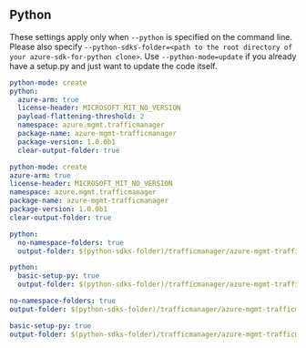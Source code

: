 ## Python

These settings apply only when `--python` is specified on the command line.
Please also specify `--python-sdks-folder=<path to the root directory of your azure-sdk-for-python clone>`.
Use `--python-mode=update` if you already have a setup.py and just want to update the code itself.

``` yaml $(python)&& !$(track2)
python-mode: create
python:
  azure-arm: true
  license-header: MICROSOFT_MIT_NO_VERSION
  payload-flattening-threshold: 2
  namespace: azure.mgmt.trafficmanager
  package-name: azure-mgmt-trafficmanager
  package-version: 1.0.0b1
  clear-output-folder: true
```
``` yaml $(python) && $(track2)
python-mode: create
azure-arm: true
license-header: MICROSOFT_MIT_NO_VERSION
namespace: azure.mgmt.trafficmanager
package-name: azure-mgmt-trafficmanager
package-version: 1.0.0b1
clear-output-folder: true
```
``` yaml $(python) && $(python-mode) == 'update'&& !$(track2)
python:
  no-namespace-folders: true
  output-folder: $(python-sdks-folder)/trafficmanager/azure-mgmt-trafficmanager/azure/mgmt/trafficmanager
```
``` yaml $(python) && $(python-mode) == 'create'&& !$(track2)
python:
  basic-setup-py: true
  output-folder: $(python-sdks-folder)/trafficmanager/azure-mgmt-trafficmanager
```
``` yaml $(python) && $(python-mode) == 'update' && $(track2)
no-namespace-folders: true
output-folder: $(python-sdks-folder)/trafficmanager/azure-mgmt-trafficmanager/azure/mgmt/trafficmanager
```
``` yaml $(python) && $(python-mode) == 'create' && $(track2)
basic-setup-py: true
output-folder: $(python-sdks-folder)/trafficmanager/azure-mgmt-trafficmanager
```
